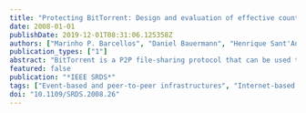 ```yaml
---
title: "Protecting BitTorrent: Design and evaluation of effective countermeasures against DoS attacks"
date: 2008-01-01
publishDate: 2019-12-01T08:31:06.125358Z
authors: ["Marinho P. Barcellos", "Daniel Bauermann", "Henrique Sant'Anna", "Matheus Lehmann", "Rodrigo Mansilha"]
publication_types: ["1"]
abstract: "BitTorrent is a P2P file-sharing protocol that can be used to efficiently distribute files such as software updates and digital content to very large numbers of users. In a previous paper, we have shown that vulnerabilities can be exploited to launch Denial-of-Service attacks against BitTorrent swarms, which can substantially increase download times and network traffic. In this paper, we review the three most damaging attacks, and propose two algorithms as countermeasures to effectively tackle them. We implemented the attacks and countermeasures in a packet-level BitTorrent simulator. The results indicate that our proposed approach is effective when there is an ongoing attack while at the same time efficient when the countermeasure is active but there is no attack. To the best of our knowledge, this is the first proposal in the literature to make BitTorrent more robust against Denial-of-Service (DoS) attacks. © 2008 IEEE."
featured: false
publication: "*IEEE SRDS*"
tags: ["Event-based and peer-to-peer infrastructures", "Internet-based systems and applications"]
doi: "10.1109/SRDS.2008.26"
---
```


